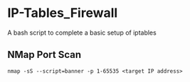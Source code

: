 # IP-Tables_Firewall
A bash script to complete a basic setup of iptables
## NMap Port Scan
```
nmap -sS --script=banner -p 1-65535 <target IP address>
```

